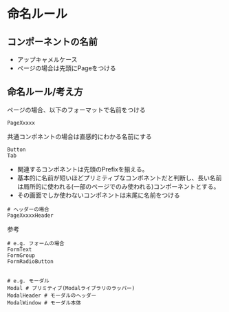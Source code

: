 # 命名ルール

## コンポーネントの名前

- アップキャメルケース
- ページの場合は先頭にPageをつける

## 命名ルール/考え方

ページの場合、以下のフォーマットで名前をつける

```shell
PageXxxxx
```

共通コンポネントの場合は直感的にわかる名前にする

```shell
Button
Tab
```

- 関連するコンポネントは先頭のPrefixを揃える。
- 基本的に名前が短いほどプリミティブなコンポネントだと判断し、長い名前は局所的に使われる(一部のページでのみ使われる)コンポーネントとする。
- その画面でしか使わないコンポネントは末尾に名前をつける

```
# ヘッダーの場合
PageXxxxxHeader
```

参考

```shell
# e.g. フォームの場合
FormText
FormGroup
FormRadioButton


# e.g. モーダル
Modal # プリミティブ(Modalライブラリのラッパー)
ModalHeader # モーダルのヘッダー
ModalWindow # モーダル本体
```

